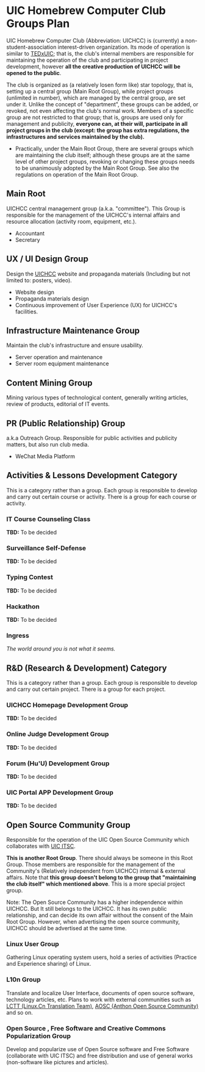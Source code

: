 # UIC Homebrew Computer Club Groups Plan

UIC Homebrew Computer Club (Abbreviation: UICHCC) is (currently) a non-student-association interest-driven organization. Its mode of operation is similar to [TEDxUIC](https://tedxuic.com/); that is, the club's internal members are responsible for maintaining the operation of the club and participating in project development, however **all the creative production of UICHCC will be opened to the public**.

The club is organized as (a relatively losen form like) star topology, that is, setting up a central group (Main Root Group), while project groups (unlimited in number), which are managed by the central group, are set under it. Unlike the concept of "department", these groups can be added, or revoked, not even affecting the club's normal work. Members of a specific group are not restricted to that group; that is, groups are used only for management and publicity, **everyone can, at their will, participate in all project groups in the club (except: the group has extra regulations, the infrastructures and services maintained by the club).**
  - Practically, under the Main Root Group, there are several groups which are maintaining the club itself; although these groups are at the same level of other project groups, revoking or changing these groups needs to be unanimously adopted by the Main Root Group. See also the regulations on operation of the Main Root Group.

## Main Root

UICHCC central management group (a.k.a. "committee"). This Group is responsible for the management of the UICHCC's internal affairs and resource allocation (activity room, equipment, etc.).

- Accountant
- Secretary

## UX / UI Design Group

Design the [UICHCC](https://www.uichcc.com) website and propaganda materials (Including but not limited to: posters, video).

- Website design
- Propaganda materials design
- Continuous improvement of User Experience (UX) for UICHCC's facilities.

## Infrastructure Maintenance Group

Maintain the club's infrastructure and ensure usability.

- Server operation and maintenance
- Server room equipment maintenance

## Content Mining Group

Mining various types of technological content, generally writing articles, review of products, editorial of IT events.

## PR (Public Relationship) Group

a.k.a Outreach Group. Responsible for public activities and publicity matters, but also run club media.

- WeChat Media Platform

## Activities & Lessons Development Category

This is a category rather than a group. Each group is responsible to develop and carry out certain course or activity. There is a group for each course or activity.

### IT Course Counseling Class

**TBD:** To be decided

### Surveillance Self-Defense

**TBD:** To be decided

### Typing Contest

**TBD:** To be decided

### Hackathon

**TBD:** To be decided

### Ingress

_The world around you is not what it seems._

## R&D (Research & Development) Category

This is a category rather than a group. Each group is responsible to develop and carry out certain project. There is a group for each project.

### UICHCC Homepage Development Group

**TBD:** To be decided

### Online Judge Development Group

**TBD:** To be decided

### Forum (Hu'U) Development Group

**TBD:** To be decided

### UIC Portal APP Development Group

**TBD:** To be decided

## Open Source Community Group

Responsible for the operation of the UIC Open Source Community which collaborates with [UIC ITSC](http://itsc.uic.edu.hk/en).

**This is another Root Group**. There should always be someone in this Root Group. Those members are responsible for the management of the Community's (Relatively independent from UICHCC) internal & external affairs. Note that **this group doesn't belong to the group that "maintaining the club itself" which mentioned above**. This is a more special project group.

Note: The Open Source Community has a higher independence within UICHCC. But It still belongs to the UICHCC. It has its own public relationship, and can decide its own affair without the consent of the Main Root Group. However, when advertising the open source community, UICHCC should be advertised at the same time.

### Linux User Group

Gathering Linux operating system users, hold a series of activities (Practice and Experience sharing) of Linux.

### L10n Group

Translate and localize User Interface, documents of open source software, technology articles, etc. Plans to work with external communities such as [LCTT (Linux.Cn Translation Team)](https://linux.cn/lctt), [AOSC (Anthon Open Source Community)](https://aosc.io) and so on.

### Open Source , Free Software and Creative Commons Popularization Group

Develop and popularize use of Open Source software and Free Software (collaborate with UIC ITSC) and free distribution and use of general works (non-software like pictures and articles).
